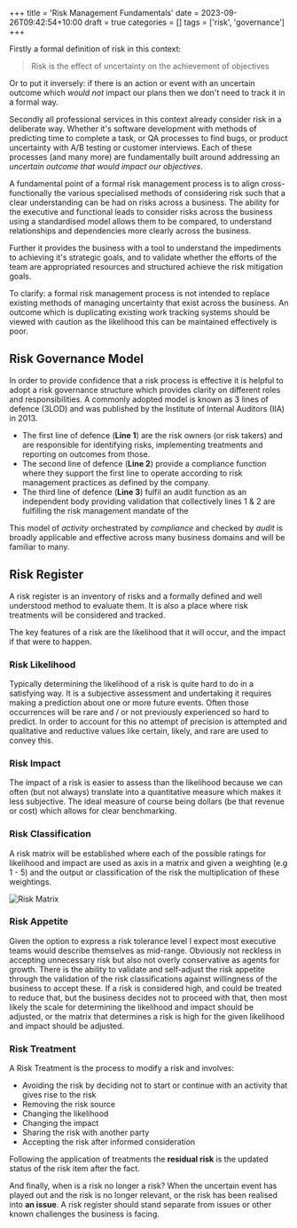 +++
title = 'Risk Management Fundamentals'
date = 2023-09-26T09:42:54+10:00
draft = true
categories = []
tags = ['risk', 'governance']
+++

Firstly a formal definition of risk in this context: 
> Risk is the effect of uncertainty on the achievement of objectives

Or to put it inversely: if there is an action or event with an uncertain outcome which *would not* impact our plans then we don't need to track it in a formal way. 

Secondly all professional services in this context already consider risk in a deliberate way.  Whether it's software development with methods of predicting time to complete a task, or QA processes to find bugs, or product uncertainty with A/B testing or customer interviews.  Each of these processes (and many more) are fundamentally built around addressing an *uncertain outcome that would impact our objectives*.  

A fundamental point of a formal risk management process is to align cross-functionally the various specialised methods of considering risk such that a clear understanding can be had on risks across a business.  The ability for the executive and functional leads to consider risks across the business using a standardised model allows them to be compared, to understand relationships and dependencies more clearly across the business.

Further it provides the business with a tool to understand the impediments to achieving it's strategic goals, and to validate whether the efforts of the team are appropriated resources and structured achieve the risk mitigation goals. 

To clarify: a formal risk management process is not intended to replace existing methods of managing uncertainty that exist across the business.  An outcome which is duplicating existing work tracking systems should be viewed with caution as the likelihood this can be maintained effectively is poor. 

## Risk Governance Model

In order to provide confidence that a risk process is effective it is helpful to adopt a risk governance structure which provides clarity on different roles and responsibilities. A commonly adopted model is known as 3 lines of defence (3LOD) and was published by the Institute of Internal Auditors (IIA) in 2013. 

- The first line of defence (**Line 1**) are the risk owners (or risk takers) and are responsible for identifying risks, implementing treatments and reporting on outcomes from those.
- The second line of defence (**Line 2**) provide a compliance function where they support the first line to operate according to risk management practices as defined by the company.
- The third line of defence (**Line 3**) fulfil an audit function as an independent body providing validation that collectively lines 1 & 2 are fulfilling the risk management mandate of the  

This model of *activity* orchestrated by *compliance* and checked by *audit* is broadly applicable and effective across many business domains and will be familiar to many.

## Risk Register

A risk register is an inventory of risks and a formally defined and well understood method to evaluate them.  It is also a place where risk treatments will be considered and tracked.

The key features of a risk are the likelihood that it will occur, and the impact if that were to happen.  

### Risk Likelihood

Typically determining the likelihood of a risk is quite hard to do in a satisfying way.  It is a subjective assessment and undertaking it requires making a prediction about one or more future events. Often those occurrences will be rare and / or not previously experienced so hard to predict.  In order to account for this no attempt of precision is attempted and qualitative and reductive values like certain, likely, and rare are used to convey this.

### Risk Impact

The impact of a risk is easier to assess than the likelihood because we can often (but not always) translate into a quantitative measure which makes it less subjective.  The ideal measure of course being dollars (be that revenue or cost) which allows for clear benchmarking.

### Risk Classification

A risk matrix will be established where each of the possible ratings for likelihood and impact are used as axis in a matrix and given a weighting (e.g 1 - 5) and the output or classification of the risk the multiplication of these weightings.  

![Risk Matrix](https://i.natgeofe.com/n/4f5aaece-3300-41a4-b2a8-ed2708a0a27c/domestic-dog_thumb_square.jpg)

### Risk Appetite

Given the option to express a risk tolerance level I expect most executive teams would describe themselves as mid-range.  Obviously not reckless in accepting unnecessary risk but also not overly conservative as agents for growth.  There is the ability to validate and self-adjust the risk appetite through the validation of the risk classifications against willingness of the business to accept these.  If a risk is considered high, and could be treated to reduce that, but the business decides not to proceed with that, then most likely the scale for determining the likelihood and impact should be adjusted, or the matrix that determines a risk is high for the given likelihood and impact should be adjusted. 

### Risk Treatment

A Risk Treatment is the process to modify a risk and involves:
- Avoiding the risk by deciding not to start or continue with an activity that gives rise to the risk
- Removing the risk source
- Changing the likelihood
- Changing the impact
- Sharing the risk with another party
- Accepting the risk after informed consideration

Following the application of treatments the **residual risk** is the updated status of the risk  item after the fact.  

And finally, when is a risk no longer a risk?  When the uncertain event has played out and the risk is no longer relevant, or the risk has been realised into **an issue**. A risk register should stand separate from issues or other known challenges the business is facing. 

